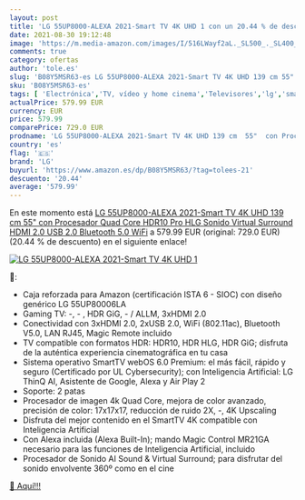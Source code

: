 ```yaml
---
layout: post
title: 'LG 55UP8000-ALEXA 2021-Smart TV 4K UHD 1 con un 20.44 % de descuento'
date: 2021-08-30 19:12:48
image: 'https://m.media-amazon.com/images/I/516LWayf2aL._SL500_._SL400_.jpg'
comments: true
category: ofertas
author: 'tole.es'
slug: 'B08Y5MSR63-es LG 55UP8000-ALEXA 2021-Smart TV 4K UHD 139 cm 55" con...'
sku: 'B08Y5MSR63-es'
tags: [ 'Electrónica','TV, vídeo y home cinema','Televisores','lg','smart','tv', ]
actualPrice: 579.99 EUR
currency: EUR
price: 579.99
comparePrice: 729.0 EUR
prodname: 'LG 55UP8000-ALEXA 2021-Smart TV 4K UHD 139 cm  55"  con Procesador Quad Core  HDR10 Pro  HLG  Sonido Virtual Surround  HDMI 2.0  USB 2.0  Bluetooth 5.0  WiFi'
country: 'es'
flag: '🇪🇸'
brand: 'LG'
buyurl: 'https://www.amazon.es/dp/B08Y5MSR63/?tag=tolees-21'
descuento: '20.44'
average: '579.99'
---
```


En este momento está [LG 55UP8000-ALEXA 2021-Smart TV 4K UHD 139 cm  55"  con Procesador Quad Core  HDR10 Pro  HLG  Sonido Virtual Surround  HDMI 2.0  USB 2.0  Bluetooth 5.0  WiFi](https://www.amazon.es/dp/B08Y5MSR63/?tag=tolees-21) a 579.99 EUR (original: 729.0 EUR) (20.44 %  de descuento) en el siguiente enlace!

[![LG 55UP8000-ALEXA 2021-Smart TV 4K UHD 1](https://m.media-amazon.com/images/I/516LWayf2aL._SL500_._SL400_.jpg)](https://www.amazon.es/dp/B08Y5MSR63/?tag=tolees-21)

🔎:

- Caja reforzada para Amazon (certificación ISTA 6 - SIOC) con diseño genérico LG 55UP80006LA
- Gaming TV: -, - , HDR GiG, - / ALLM, 3xHDMI 2.0
- Conectividad con 3xHDMI 2.0, 2xUSB 2.0, WiFi (802.11ac), Bluetooth V5.0, LAN RJ45, Magic Remote incluido
- TV compatible con formatos HDR: HDR10, HDR HLG, HDR GiG; disfruta de la auténtica experiencia cinematográfica en tu casa
- Sistema operativo SmartTV webOS 6.0 Premium: el más fácil, rápido y seguro (Certificado por UL Cybersecurity); con Inteligencia Artificial: LG ThinQ AI, Asistente de Google, Alexa y Air Play 2
- Soporte: 2 patas
- Procesador de imagen 4k Quad Core, mejora de color avanzado, precisión de color: 17x17x17, reducción de ruido 2X, -, 4K Upscaling
- Disfruta del mejor contenido en el SmartTV 4K compatible con Inteligencia Artificial
- Con Alexa incluida (Alexa Built-In); mando Magic Control MR21GA necesario para las funciones de Inteligencia Artificial, incluido
- Procesador de Sonido AI Sound & Virtual Surround; para disfrutar del sonido envolvente 360º como en el cine

[🛒 Aquí!!!](https://www.amazon.es/dp/B08Y5MSR63/?tag=tolees-21)
